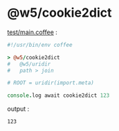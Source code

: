 [‼️]: ✏️README.mdt

# @w5/cookie2dict

[test/main.coffee](./test/main.coffee) :

```coffee
#!/usr/bin/env coffee

> @w5/cookie2dict
#   @w5/uridir
#   path > join

# ROOT = uridir(import.meta)

console.log await cookie2dict 123
```

output :

```
123
```
